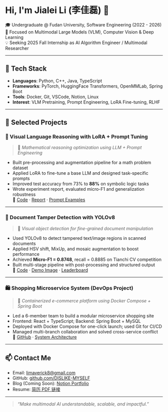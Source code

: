 # Hi, I'm Jialei Li (李佳磊) 👋

🎓 Undergraduate @ Fudan University, Software Engineering (2022 - 2026)  
🎯 Focused on Multimodal Large Models (VLM), Computer Vision & Deep Learning  
💡 Seeking 2025 Fall Internship as AI Algorithm Engineer / Multimodal Researcher  

---

## 🔧 Tech Stack

- **Languages**: Python, C++, Java, TypeScript  
- **Frameworks**: PyTorch, HuggingFace Transformers, OpenMMLab, Spring Boot  
- **Tools**: Docker, Git, VSCode, Notion, Linux  
- **Interest**: VLM Pretraining, Prompt Engineering, LoRA Fine-tuning, RLHF  

---

## 🚀 Selected Projects

### 🧠 Visual Language Reasoning with LoRA + Prompt Tuning

> 📌 *Mathematical reasoning optimization using LLM + Prompt Engineering*  
- Built pre-processing and augmentation pipeline for a math problem dataset  
- Applied LoRA to fine-tune a base LLM and designed task-specific prompts  
- Improved test accuracy from 73% to **88%** on symbolic logic tasks  
- Wrote experiment report, evaluated micro-F1 and generalization robustness  
🔗 [Code](#) · [Report](#) · [Prompt Examples](#)

---

### 📄 Document Tamper Detection with YOLOv8

> 📌 *Visual object detection for fine-grained document manipulation*  
- Used YOLOv8 to detect tampered text/image regions in scanned documents  
- Applied HSV shift, MixUp, and mosaic augmentation to boost performance  
- Achieved **Micro-F1 = 0.8748**, recall = 0.8885 on Tianchi CV competition  
- Built multi-stage pipeline with post-processing and structured output  
🔗 [Code](#) · [Demo Image](#) · [Leaderboard](#)

---

### 🛍️ Shopping Microservice System (DevOps Project)

> 📌 *Containerized e-commerce platform using Docker Compose + Spring Boot*  
- Led a 6-member team to build a modular microservice shopping site  
- Frontend: React + TypeScript; Backend: Spring Boot + MySQL  
- Deployed with Docker Compose for one-click launch; used Git for CI/CD  
- Managed multi-branch collaboration and solved cross-service conflict  
🔗 [GitHub](#) · [System Architecture](#)

---

## 📫 Contact Me

- Email: [limaverick8@gmail.com](mailto:limaverick8@gmail.com)  
- GitHub: [github.com/DISLIKE-MYSELF](https://github.com/DISLIKE-MYSELF)  
- Blog (Coming Soon): [Notion Portfolio](#)  
- Resume: [简历 PDF 链接](#)

---

> *“Make multimodal AI understandable, scalable, and impactful.”*  
